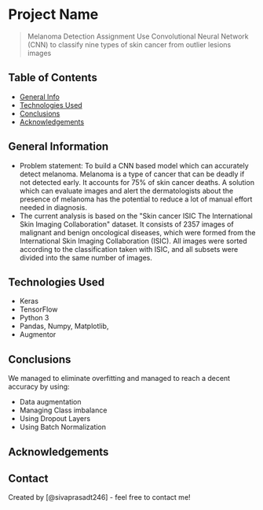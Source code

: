 # Project Name
> Melanoma Detection Assignment
Use Convolutional Neural Network (CNN) to classify nine types of skin cancer from outlier lesions images


## Table of Contents
* [General Info](#general-information)
* [Technologies Used](#technologies-used)
* [Conclusions](#conclusions)
* [Acknowledgements](#acknowledgements)

<!-- You can include any other section that is pertinent to your problem -->

## General Information
- Problem statement: To build a CNN based model which can accurately detect melanoma. Melanoma is a type of cancer that can be deadly if not detected early. It accounts for 75% of skin cancer deaths. A solution which can evaluate images and alert the dermatologists about the presence of melanoma has the potential to reduce a lot of manual effort needed in diagnosis.
- The current analysis is based on the "Skin cancer ISIC The International Skin Imaging Collaboration" dataset. It consists of 2357 images of malignant and benign oncological diseases, which were formed from the International Skin Imaging Collaboration (ISIC). All images were sorted according to the classification taken with ISIC, and all subsets were divided into the same number of images.

## Technologies Used
- Keras
- TensorFlow
- Python 3
- Pandas, Numpy, Matplotlib,
- Augmentor

## Conclusions
We managed to eliminate overfitting and managed to reach a decent accuracy by using:
- Data augmentation
- Managing Class imbalance
- Using Dropout Layers
- Using Batch Normalization

## Acknowledgements


## Contact
Created by [@sivaprasadt246] - feel free to contact me!


<!-- Optional -->
<!-- ## License -->
<!-- This project is open source and available under the [... License](). -->

<!-- You don't have to include all sections - just the one's relevant to your project -->
